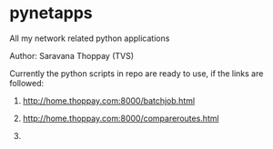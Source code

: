 # pynetapps
All my network related python applications

Author: Saravana Thoppay (TVS)

Currently the python scripts in repo are ready to use, if the links are followed:

1. http://home.thoppay.com:8000/batchjob.html

2. http://home.thoppay.com:8000/compareroutes.html

3. 


